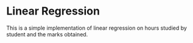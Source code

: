 # Linear Regression

This is a simple implementation of linear regression on hours studied by student and the marks obtained.
